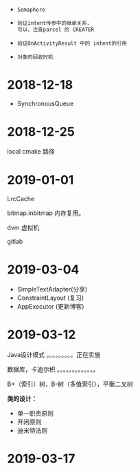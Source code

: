 - ```
  Semaphore
  ```

- ```java
  验证intent传参中的继承关系，
  可以，注意parcel 的 CREATER
  ```

- ```java
  验证OnActivityResult 中的 intent的引用
  ```

- ```java
  对象的回收时机
  ```




# 2018-12-18

- SynchronousQueue



# 2018-12-25

local cmake 路径



# 2019-01-01

LrcCache

bitmap.inbitmap 内存复用。

dvm 虚拟机

gitlab



# 2019-03-04

- SimpleTextAdapter(分享)
- ConstraintLayout (复习)
- AppExecutor (更新博客)


# 2019-03-12

Java设计模式			。。。。。。。。。正在实施

数据库，卡迪尔积		。。。。。。。。。。。。。

B+（索引）树，B-树（多值索引），平衡二叉树



**类的设计：**

- 单一职责原则
- 开闭原则
- 迪米特法则



# 2019-03-17

